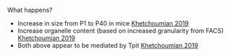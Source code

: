 What happens?
- Increase in size from P1 to P40 in mice [Khetchoumian 2019](https://doi.org/10.1038/s41467-019-11894-3)
- Increase organelle content (based on increased granularity from FACS) [Khetchoumian 2019](https://doi.org/10.1038/s41467-019-11894-3)
- Both above appear to be mediated by Tpit [Khetchoumian 2019](https://doi.org/10.1038/s41467-019-11894-3)